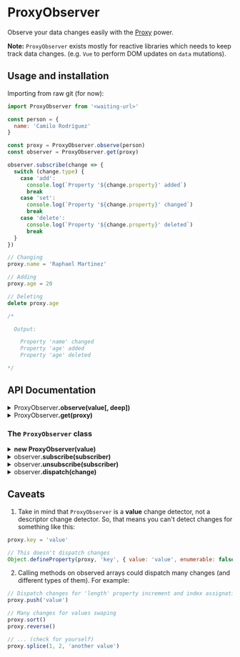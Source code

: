# ProxyObserver

  Observe your data changes easily with the [Proxy](https://developer.mozilla.org/en-US/docs/Web/JavaScript/Reference/Global_Objects/Proxy) power.

  **Note:** `ProxyObserver` exists mostly for reactive libraries which
  needs to keep track data changes. (e.g. `Vue` to perform DOM
  updates on `data` mutations).

## Usage and installation

  Importing from raw git (for now):

```js
import ProxyObserver from '<waiting-url>'

const person = {
  name: 'Camilo Rodríguez'
}

const proxy = ProxyObserver.observe(person)
const observer = ProxyObserver.get(proxy)

observer.subscribe(change => {
  switch (change.type) {
    case 'add':
      console.log(`Property '${change.property}' added`)
      break
    case 'set':
      console.log(`Property '${change.property}' changed`)
      break
    case 'delete':
      console.log(`Property '${change.property}' deleted`)
      break
  }
})

// Changing
proxy.name = 'Raphael Martinez'

// Adding
proxy.age = 20

// Deleting
delete proxy.age

/*

  Output:

    Property 'name' changed
    Property 'age' added
    Property 'age' deleted

*/
```

## API Documentation

<details>
  <summary>
    ProxyObserver<strong>.observe(value[, deep])</strong>
  </summary>

  <p>
    Observes the given value and pass an optional handler
  </p>
</details>

<details>
  <summary>
    ProxyObserver<strong>.get(proxy)</strong>
  </summary>

  <p>
    Gets the `ProxyObserver` instance from an observed `value`
  </p>
</details>

### The `ProxyObserver` class

<details>
  <summary>
    <strong>new ProxyObserver(value)</strong>
  </summary>

  <p>
    Creates a new ProxyObserver instance with the value being observed
  </p>
</details>

<details>
  <summary>
    observer<strong>.subscribe(subscriber)</strong>
  </summary>

  <p>
    Creates a new ProxyObserver instance with the value being observed
  </p>
</details>

<details>
  <summary>
    observer<strong>.unsubscribe(subscriber)</strong>
  </summary>

  <p>
    Creates a new ProxyObserver instance with the value being observed
  </p>
</details>

<details>
  <summary>
    observer<strong>.dispatch(change)</strong>
  </summary>

  <p>
    Creates a new ProxyObserver instance with the value being observed
  </p>
</details>

## Caveats

  1. Take in mind that `ProxyObserver` is a **value** change detector, not a descriptor change detector. So, that means you can't detect changes for
  something like this:

```js
proxy.key = 'value'

// This doesn't dispatch changes
Object.defineProperty(proxy, 'key', { value: 'value', enumerable: false })
```

  2. Calling methods on observed arrays could dispatch many changes
  (and different types of them). For example:

```js
// Dispatch changes for 'length' property increment and index assignation
proxy.push('value')

// Many changes for values swaping
proxy.sort()
proxy.reverse()

// ... (check for yourself)
proxy.splice(1, 2, 'another value')
```
